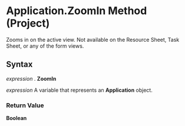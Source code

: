 
# Application.ZoomIn Method (Project)

Zooms in on the active view. Not available on the Resource Sheet, Task Sheet, or any of the form views.


## Syntax

 _expression_ . **ZoomIn**

 _expression_ A variable that represents an **Application** object.


### Return Value

 **Boolean**

